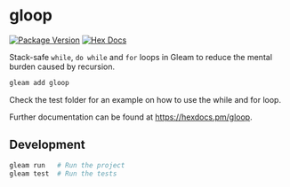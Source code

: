 # gloop

[![Package Version](https://img.shields.io/hexpm/v/gloop)](https://hex.pm/packages/gloop)
[![Hex Docs](https://img.shields.io/badge/hex-docs-ffaff3)](https://hexdocs.pm/gloop/)

Stack-safe `while`, `do while` and `for` loops in Gleam to reduce the mental burden caused by recursion.

```sh
gleam add gloop
```
Check the test folder for an example on how to use the while and for loop.

Further documentation can be found at <https://hexdocs.pm/gloop>.

## Development

```sh
gleam run   # Run the project
gleam test  # Run the tests
```
